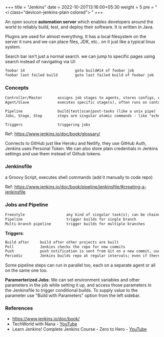 +++
title = "Jenkins"
date =  2022-10-20T13:16:00+05:30
weight = 5
pre = "<i class=\"devicon-jenkins-plain colored\"></i> "
+++

An open source **automation server** which enables developers around the world to reliably build, test, and deploy their software. It is written in Java.

Plugins are used for almost everything. It has a local filesystem on the server it runs and we can place files, JDK, etc.. on it just like a typical linux system.

Search bar isn't just a normal search. we can jump to specific pages using search instead of navigating via UI:
```txt
foobar 14						goto build#14 of foobar job
foobar last failed build		goto last failed build of foobar job
```

### Concepts
```txt
Controller/Master		assigns job stages to agents, stores configs, etc..				
Agent/Slave				executes specific stage(s), often runs on containers

Pipeline				build|test|scan|post-tasks (like a unix pipe)
Jobs, Stage, Step		steps are singular atomic commands - like "echo" 

Triggers				triggering jobs
```

Ref: https://www.jenkins.io/doc/book/glossary/

Connects to GitHub just like Heroku and Netlify, they use GitHub Auth, Jenkins uses Personal Token. We can also store plain credentials in Jenkins settings and use them instead of Github tokens.

### Jenkinsfile
a Groovy Script, executes shell commands (add it manually to code repo)

Ref: https://www.jenkins.io/doc/book/pipeline/jenkinsfile/#creating-a-jenkinsfile

### Jobs and Pipeline
```txt
Freestyle					any kind of singular task(s); can be chained too 
Pipeline					trigger builds for single branch
Multi-branch pipeline		trigger builds for multiple branches
```

**Triggers**: 
```txt
Build after		build after other projects are built
Poll 			Jenkins checks the repo for new commits
Push			push notification is sent from Git on a new commit, uses webooks on GitHub repo
Periodic		Jenkins builds repo at regular intervals; even if there are no new commits
```
Some pipeline steps can run in parallel too, each on a separate agent or all on the same one too.

**Paramerterized Jobs**: We can set environment variables and other parameters in the job while setting it up, and access those parameters in the Jenkinsfile to trigger conditional builds. To supply value to the parameter use "Build with Parameters" option from the left sidebar.


### References
- https://www.jenkins.io/doc/book/
- TechWorld with Nana - [YouTube](https://www.youtube.com/playlist?list=PLy7NrYWoggjw_LIiDK1LXdNN82uYuuuiC)
- Learn Jenkins! Complete Jenkins Course - Zero to Hero - [YouTube](https://youtu.be/6YZvp2GwT0A)